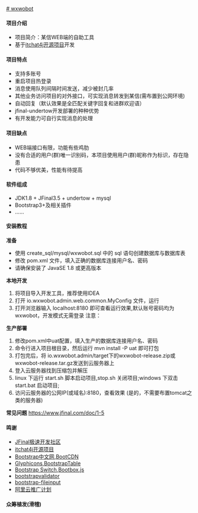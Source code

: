 <a href="https://github.com/yaphone/itchat4j"># wxwobot</a>

#### 项目介绍
- 项目简介：某信WEB端的自助工具
- 基于<a href="https://github.com/yaphone/itchat4j">itchat4j开源项目</a>开发

#### 项目特点
- 支持多账号
- 重启项目热登录
- 消息使用队列间隔时间发送，减少被封几率
- 其他业务访问项目的对外接口，可实现消息转发到某信(需布置到公网环境)
- 自动回复（默认效果是全匹配关键字回复和进群欢迎语）
- jfinal-undertow开发部署的种种优势
- 有开发能力可自行实现消息的处理

#### 项目缺点
- WEB端接口有限，功能有些鸡肋
- 没有合适的用户(群)唯一识别码，本项目使用用户(群)昵称作为标识，存在隐患
- 代码不够优美，性能有待提高

#### 软件组成
- JDK1.8 + JFinal3.5 + undertow + mysql 
- Bootstrap3+及相关插件
- ......

#### 安装教程

**准备**
- 使用 create_sql/mysql/wxwobot.sql 中的 sql 语句创建数据库与数据库表
- 修改 pom.xml 文件，填入正确的数据库连接用户名、密码
- 请确保安装了 JavaSE 1.8 或更高版本

**本地开发** 
1. 将项目导入开发工具，推荐使用IDEA
2. 打开 io.wxwobot.admin.web.common.MyConfig 文件，运行
3. 打开浏览器输入  localhost:8180 即可查看运行效果,默认账号密码均为 wxwobot，开发模式无需登录
注意： 

**生产部署**
1. 修改pom.xml中uat配置，填入生产的数据库连接用户名、密码
2. 命令行进入项目根目录，然后运行 mvn install -P uat 即可打包
3. 打包完后，将 io.wxwobot.admin/target下的wxwobot-release.zip或wxwobot-release.tar.gz发送到云服务器上
4. 登入云服务器找到压缩包并解压
5. linux 下运行 start.sh 脚本启动项目,stop.sh 关闭项目;windows 下双击 start.bat 启动项目;
6. 访问云服务器的公网IP(或域名):8180，查看效果
(是的，不需要布置tomcat之类的服务器)

**常见问题**
https://www.jfinal.com/doc/1-5

#### 鸣谢
<ul>
    <li><a href="https://www.jfinal.com/">JFinal极速开发社区</a></li>
    <li><a href="https://github.com/yaphone/itchat4j">itchat4j开源项目</a></li>
    <li><a href="http://www.bootcss.com">Bootstrap中文网</a>,<a href="https://www.bootcdn.cn/">BootCDN</a></li>
    <li><a href="https://www.glyphicons.com/">Glyphicons</a>,<a href="https://bootstrap-table.wenzhixin.net.cn/" target="_blank">BootstrapTable</a></li>
    <li><a href="https://github.com/Bttstrp/bootstrap-switch">Bootstrap Switch</a>,<a href="http://bootboxjs.com/" target="_blank">Bootbox.js</a></li>
    <li><a href="https://github.com/nghuuphuoc/bootstrapvalidator">bootstrapvalidator</a></li>
    <li><a href="https://github.com/kartik-v/bootstrap-fileinput">bootstrap-fileinput</a> </li>
    <li><a href="https://promotion.aliyun.com/ntms/yunparter/invite.html?userCode=dnuqwh0e" target="_blank">阿里云推广计划</a></li>
</ul>

#### 众筹植发(滑稽)
